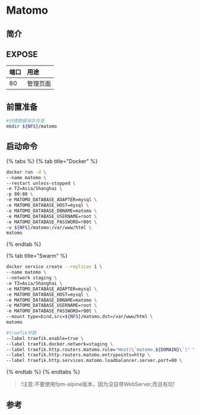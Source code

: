 # Matomo

## 简介



## EXPOSE

| 端口 | 用途 |
| :--- | :--- |
| 80 | 管理页面 |



## 前置准备

```bash
#创建数据保存目录
mkdir ${NFS}/matomo
```

## 启动命令

{% tabs %}
{% tab title="Docker" %}
```bash
docker run -d \
--name matomo \
--restart unless-stopped \
-e TZ=Asia/Shanghai \
-p 80:80 \
-e MATOMO_DATABASE_ADAPTER=mysql \
-e MATOMO_DATABASE_HOST=mysql \
-e MATOMO_DATABASE_DBNAME=matomo \
-e MATOMO_DATABASE_USERNAME=root \
-e MATOMO_DATABASE_PASSWORD=r00t \
-v ${NFS}/matomo:/var/www/html \
matomo
```
{% endtab %}

{% tab title="Swarm" %}
```bash
docker service create --replicas 1 \
--name matomo \
--network staging \
-e TZ=Asia/Shanghai \
-e MATOMO_DATABASE_ADAPTER=mysql \
-e MATOMO_DATABASE_HOST=mysql \
-e MATOMO_DATABASE_DBNAME=matomo \
-e MATOMO_DATABASE_USERNAME=root \
-e MATOMO_DATABASE_PASSWORD=r00t \
--mount type=bind,src=${NFS}/matomo,dst=/var/www/html \
matomo

#traefik参数
--label traefik.enable=true \
--label traefik.docker.network=staging \
--label traefik.http.routers.matomo.rule="Host(\`matomo.${DOMAIN}\`)" \
--label traefik.http.routers.matomo.entrypoints=http \
--label traefik.http.services.matomo.loadbalancer.server.port=80 \
```
{% endtab %}
{% endtabs %}

> !注意:不要使用fpm-alpine版本，因为没自带WebServer,而且有坑!

## 参考

